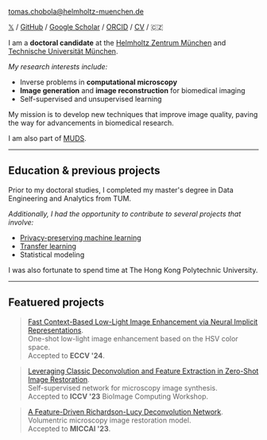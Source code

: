 [tomas.chobola@helmholtz-muenchen.de](mailto:tomas.chobola@helmholtz-muenchen.de)

[𝕏](https://www.twitter.com/ifelsetom/) / [GitHub](https://www.github.com/ctom2/) / [Google Scholar](https://scholar.google.com/citations?user=KoL2wdQAAAAJ) / [ORCID](https://orcid.org/0009-0000-3272-9996) / [CV](https://drive.google.com/file/d/1aTVBHezOojjhkbr-razPECpAsJrki1T9/view?usp=sharing) / 🇨🇿

I am a **doctoral candidate** at the [Helmholtz Zentrum München](https://www.helmholtz-munich.de/en/computational-health-center) and [Technische Universität München](https://www.cit.tum.de/cit/startseite/).

*My research interests include:* 
* Inverse problems in **computational microscopy**
* **Image generation** and **image reconstruction** for biomedical imaging
* Self-supervised and unsupervised learning

My mission is to develop new techniques that improve image quality, paving the way for advancements in biomedical research.

I am also part of [MUDS](https://www.mu-ds.de).

---

## Education & previous projects

Prior to my doctoral studies, I completed my master's degree in Data Engineering and Analytics from TUM. 

*Additionally, I had the opportunity to contribute to several projects that involve:*
* [Privacy-preserving machine learning](https://dl.acm.org/doi/10.1145/3605764.3623906)
* [Transfer learning](https://proceedings.mlr.press/v140/chobola21a)
* Statistical modeling

I was also fortunate to spend time at The Hong Kong Polytechnic University.

---

## Featuered projects

> [Fast Context-Based Low-Light Image Enhancement via Neural Implicit Representations]().\
One-shot low-light image enhancement based on the HSV color space.\
Accepted to **ECCV '24**.

> [Leveraging Classic Deconvolution and Feature Extraction in Zero-Shot Image Restoration](https://arxiv.org/abs/2310.02097).\
Self-supervised network for microscopy image synthesis.\
Accepted to **ICCV '23** BioImage Computing Workshop.

<!-- > [A Feature-Driven Richardson-Lucy Deconvolution Network](/projects/deconvolution).\ -->
> [A Feature-Driven Richardson-Lucy Deconvolution Network](https://arxiv.org/abs/2307.07998).\
Volumentric microscopy image restoration model.\
Accepted to **MICCAI '23**.
